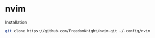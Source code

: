 # nvim

Installation

```bash
git clone https://github.com/FreedomKnight/nvim.git ~/.config/nvim
```
